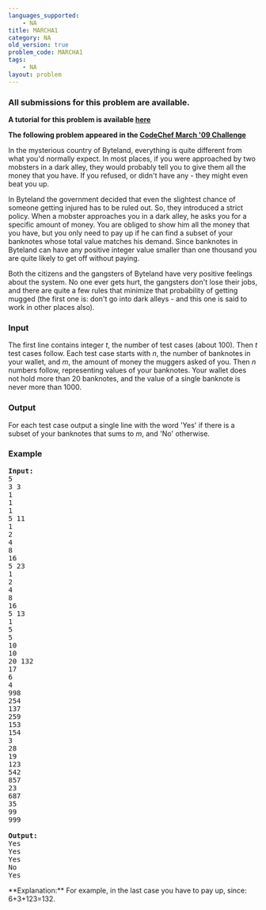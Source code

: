 ```yaml
---
languages_supported:
    - NA
title: MARCHA1
category: NA
old_version: true
problem_code: MARCHA1
tags:
    - NA
layout: problem
---
```

###  All submissions for this problem are available. 

**A tutorial for this problem is available [here](/wiki/tutorial-paying "here")**

**The following problem appeared in the [CodeChef March '09 Challenge](/MARCH09/)**

In the mysterious country of Byteland, everything is quite different from what you'd normally expect. In most places, if you were approached by two mobsters in a dark alley, they would probably tell you to give them all the money that you have. If you refused, or didn't have any - they might even beat you up.

In Byteland the government decided that even the slightest chance of someone getting injured has to be ruled out. So, they introduced a strict policy. When a mobster approaches you in a dark alley, he asks you for a specific amount of money. You are obliged to show him all the money that you have, but you only need to pay up if he can find a subset of your banknotes whose total value matches his demand. Since banknotes in Byteland can have any positive integer value smaller than one thousand you are quite likely to get off without paying.

Both the citizens and the gangsters of Byteland have very positive feelings about the system. No one ever gets hurt, the gangsters don't lose their jobs, and there are quite a few rules that minimize that probability of getting mugged (the first one is: don't go into dark alleys - and this one is said to work in other places also).

### Input

The first line contains integer _t_, the number of test cases (about 100). Then _t_ test cases follow. Each test case starts with _n_, the number of banknotes in your wallet, and _m_, the amount of money the muggers asked of you. Then _n_ numbers follow, representing values of your banknotes. Your wallet does not hold more than 20 banknotes, and the value of a single banknote is never more than 1000.

### Output

For each test case output a single line with the word 'Yes' if there is a subset of your banknotes that sums to _m_, and 'No' otherwise.

### Example

<pre><b>Input:</b>
5
3 3
1
1
1
5 11
1
2
4
8
16
5 23
1
2
4
8
16
5 13
1
5
5
10
10
20 132
17
6
4
998
254
137
259
153
154
3
28
19
123
542
857
23
687
35
99
999

<b>Output:</b>
Yes
Yes
Yes
No
Yes
</pre>**Explanation:** For example, in the last case you have to pay up, since: 6+3+123=132.
